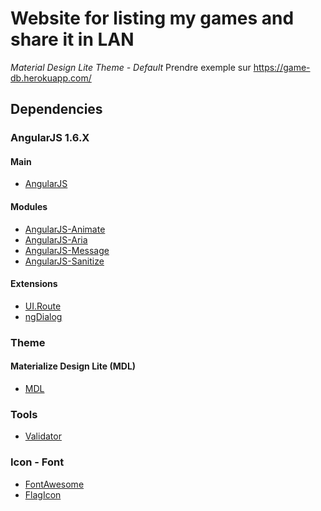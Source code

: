 # Website for listing my games and share it in LAN
_Material Design Lite Theme - Default_
Prendre exemple sur https://game-db.herokuapp.com/
## Dependencies
### AngularJS 1.6.X
#### Main
* [AngularJS](http://angularjs.org/)
#### Modules
* [AngularJS-Animate]()
* [AngularJS-Aria]()
* [AngularJS-Message]()
* [AngularJS-Sanitize]()
#### Extensions
* [UI.Route](https://ui-router.github.io/)
* [ngDialog](http://likeastore.github.io/ngDialog/)
### Theme
#### Materialize Design Lite (MDL)
* [MDL](https://getmdl.io/started/)
### Tools
* [Validator](https://github.com/chriso/validator.js)
### Icon - Font
* [FontAwesome](http://fontawesome.io/3.2.1/)
* [FlagIcon]()

